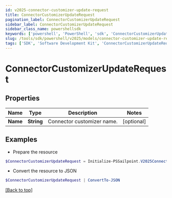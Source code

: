 ```yaml
---
id: v2025-connector-customizer-update-request
title: ConnectorCustomizerUpdateRequest
pagination_label: ConnectorCustomizerUpdateRequest
sidebar_label: ConnectorCustomizerUpdateRequest
sidebar_class_name: powershellsdk
keywords: ['powershell', 'PowerShell', 'sdk', 'ConnectorCustomizerUpdateRequest', 'V2025ConnectorCustomizerUpdateRequest'] 
slug: /tools/sdk/powershell/v2025/models/connector-customizer-update-request
tags: ['SDK', 'Software Development Kit', 'ConnectorCustomizerUpdateRequest', 'V2025ConnectorCustomizerUpdateRequest']
---
```



# ConnectorCustomizerUpdateRequest

## Properties

Name | Type | Description | Notes
------------ | ------------- | ------------- | -------------
**Name** | **String** | Connector customizer name. | [optional] 

## Examples

- Prepare the resource
```powershell
$ConnectorCustomizerUpdateRequest = Initialize-PSSailpoint.V2025ConnectorCustomizerUpdateRequest  -Name My Custom Connector
```

- Convert the resource to JSON
```powershell
$ConnectorCustomizerUpdateRequest | ConvertTo-JSON
```


[[Back to top]](#) 

